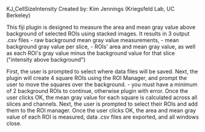 KJ_CellSizeIntensity
Created by: Kim Jennings (Kriegsfeld Lab, UC Berkeley)

This fiji plugin is designed to measure the area and mean gray value above background of selected ROIs using stacked images.
It results in 3 output .csv files 
	- raw background mean gray value measurements, 
	- mean background gray value per slice, 
	- ROIs' area and mean gray value, as well as each ROI's gray value minus the background value for that slice ("intensity above background")

First, the user is prompted to select where data files will be saved.
Next, the plugin will create 4 square ROIs using the ROI Manager, and prompt the user to move the squares over the background.
	- you must have a minimum of 2 background ROIs to continue, otherwise plugin with error. 
Once the user clicks OK, the mean gray value for each square is calculated across all slices and channels.
Next, the user is prompted to select their ROIs and add them to the ROI manager.
Once the user clicks OK, the area and mean gray value of each ROI is measured, data .csv files are exported, and all windows close.
